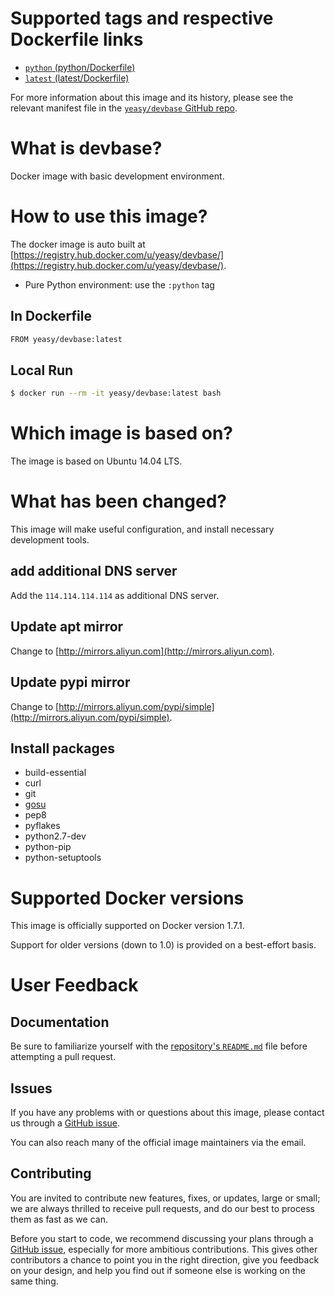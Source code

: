 # Supported tags and respective Dockerfile links

* [`python` (python/Dockerfile)](https://github.com/yeasy/devbase/blob/python/Dockerfile)
* [`latest` (latest/Dockerfile)](https://github.com/yeasy/devbase/blob/master/Dockerfile)

For more information about this image and its history, please see the relevant manifest file in the [`yeasy/devbase` GitHub repo](https://github.com/yeasy/devbase).

# What is devbase?
Docker image with basic development environment.

# How to use this image?
The docker image is auto built at [https://registry.hub.docker.com/u/yeasy/devbase/](https://registry.hub.docker.com/u/yeasy/devbase/).

* Pure Python environment: use the `:python` tag

## In Dockerfile
```sh
FROM yeasy/devbase:latest
```

## Local Run
```sh
$ docker run --rm -it yeasy/devbase:latest bash
```

# Which image is based on?
The image is based on Ubuntu 14.04 LTS.

# What has been changed?
This image will make useful configuration, and install necessary development tools.

## add additional DNS server
Add the `114.114.114.114` as additional DNS server.

## Update apt mirror
Change to [http://mirrors.aliyun.com](http://mirrors.aliyun.com).

## Update pypi mirror
Change to [http://mirrors.aliyun.com/pypi/simple](http://mirrors.aliyun.com/pypi/simple).

## Install packages
* build-essential
* curl
* git
* [gosu](https://github.com/tianon/gosu)
* pep8
* pyflakes
* python2.7-dev
* python-pip
* python-setuptools

# Supported Docker versions

This image is officially supported on Docker version 1.7.1.

Support for older versions (down to 1.0) is provided on a best-effort basis.

# User Feedback
## Documentation
Be sure to familiarize yourself with the [repository's `README.md`](https://github.com/yeasy/devbase/blob/master/README.md) file before attempting a pull request.

## Issues
If you have any problems with or questions about this image, please contact us through a [GitHub issue](https://github.com/yeasy/devbase/issues).

You can also reach many of the official image maintainers via the email.

## Contributing

You are invited to contribute new features, fixes, or updates, large or small; we are always thrilled to receive pull requests, and do our best to process them as fast as we can.

Before you start to code, we recommend discussing your plans through a [GitHub issue](https://github.com/yeasy/devbase/issues), especially for more ambitious contributions. This gives other contributors a chance to point you in the right direction, give you feedback on your design, and help you find out if someone else is working on the same thing.
